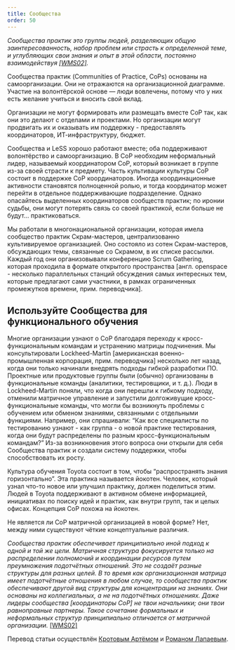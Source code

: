 ```yaml
---
title: Сообщества
order: 50
---
```


*Сообщества практик это группы людей, разделяющих общую заинтересованность, набор проблем или страсть к определенной теме, и углубляющих свои знания и опыт в этой области, постоянно взаимодействуя [[WMS02]](http://www.amazon.com/Cultivating-Communities-Practice-Etienne-Wenger/dp/1578513308).*

Сообщества практик (Communities of Practice, CoPs) основаны на самоорганизации. Они не отражаются на организационной диаграмме. Участие на волонтёрской основе — люди вовлечены, потому что у них есть желание учиться и вносить свой вклад.

Организации не могут формировать или размещать вместе CoP так, как они это делают с отделами и проектами. Но организации могут продвигать их и оказывать им поддержку - предоставлять координаторов, ИТ-инфраструктуру, бюджет.

Сообщества и LeSS хорошо работают вместе; оба поддерживают волонтёрство и самоорганизацию. В CoP необходим неформальный лидер, называемый координатором CoP, который возникает в группе из-за своей страсти к предмету. Часть культивации культуры CoP состоит в поддержке CoP координаторов. Иногда координационные активности становятся полноценной ролью, и тогда координатор может перейти в отдельное поддерживающие подразделение. Однако опасайтесь выделенных координаторов сообществ практик; по иронии судьбы, они могут потерять связь со своей практикой, если больше не будут… практиковаться.

Мы работали в многонациональной организации, которая имела сообщество практик Скрам-мастеров, централизованно культивируемое организацией. Оно состояло из сотен Скрам-мастеров, обсуждающих темы, связанные со Скрамом, в их списке рассылки. Каждый год они организовывали конференцию Scrum Gathering, которая проходила в формате открытого пространства [англ. openspace - несколько параллельных станций обсуждения самых интересных тем, которые предлагают сами участники, в рамках ограниченных промежутков времени, прим. переводчика].

## Используйте Сообщества для функционального обучения

Многие организации узнают о CoP благодаря переходу к кросс-функциональным командам и устранению матрицы подчинения. Мы консультировали Lockheed-Martin [американская военно-промышленная корпорация, прим. переводчика] несколько лет назад, когда они только начинали внедрять подходы гибкой разработки ПО. Проектные или продуктовые группы были (обычно) организованы в функциональные команды (аналитики, тестировщики, и т. д.). Люди в Lockheed-Martin поняли, что когда они перешли к гибкому подходу, отменили матричное управление и запустили долгоживущие кросс-функциональные команды, что могли бы возникнуть проблемы с обучением или обменом знаниями, связанными с отдельными функциями. Например, они спрашивали: “Как все специалисты по тестированию узнают - как группа - о новой практике тестирования, когда они будут распределены по разным кросс-функциональным командам?” Из-за возникновения этого вопроса они открыли для себя Сообщества практик и создали систему поддержки, чтобы способствовать их росту.

Культура обучения Toyota состоит в том, чтобы “распространять знания горизонтально”. Эта практика называется йокотен. Человек, который узнал что-то новое или улучшил практику, должен поделиться этим. Людей в Toyota поддерживают в активном обмене информацией, инициативах по поиску идей и практик, как внутри групп, так и целых офисах. Концепция CoP похожа на йокотен.

Не является ли CoP матричной организацией в новой форме? Нет, между ними существуют чёткие концептуальные различия.

*Сообщества практик обеспечивает принципиально иной подход к одной и той же цели. Матричная структура фокусируется только на распределении полномочий и координации ресурсов путем преумножения подотчётных отношений. Это не создаёт разные структуры для разных целей. В то время как организационная матрица имеет подотчётные отношения в любом случае, то сообщества практик обеспечивают другой вид структуры для концентрации на знаниях. Они основаны на коллегиальных, а не на подотчётных отношениях. Даже лидеры сообщества [координаторы CoP] не твои начальники; они твои равноправные партнеры. Такое сочетание формальных и неформальных структур принципиально отличается от матричной организации.* [[WMS02]](http://www.amazon.com/Cultivating-Communities-Practice-Etienne-Wenger/dp/1578513308)

Перевод статьи осуществлён [Кротовым Артёмом](https://www.facebook.com/artem.v.krotov) и [Романом Лапаевым](https://www.linkedin.com/in/romanlapaev).